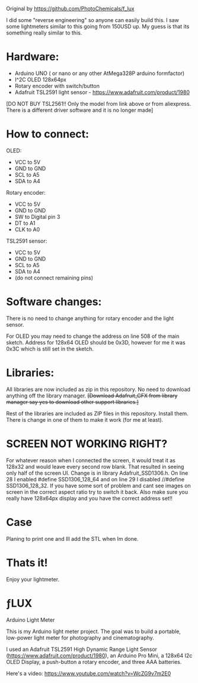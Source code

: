 Original by https://github.com/PhotoChemicals/f_lux

I did some "reverse engineering" so anyone can easily build this. I saw some lightmeters similar to this going from 150USD up. My guess is that its something really similar to this.

# Hardware:
- Arduino UNO ( or nano or any other AtMega328P arduino formfactor)
- I^2C OLED 128x64px
- Rotary encoder with switch/button
- Adafruit TSL2591 light sensor - https://www.adafruit.com/product/1980 

[DO NOT BUY TSL2561!! Only the model from link above or from aliexpress. There is a different driver software and it is no longer made]


# How to connect:

OLED:
- VCC to 5V
- GND to GND
- SCL to A5
- SDA to A4

Rotary encoder:
- VCC to 5V
- GND to GND
- SW to Digital pin 3
- DT to A1
- CLK to A0

TSL2591 sensor:
- VCC to 5V
- GND to GND
- SCL to A5
- SDA to A4
- (do not connect remaining pins)

# Software changes:
There is no need to change anything for rotary encoder and the light sensor.

For OLED you may need to change the address on line 508  of the main sketch. Address for 128x64 OLED should be 0x3D, however for me it was 0x3C which is still set in the sketch.

# Libraries:

All libraries are now included as zip in this repository. No need to download anything off the library manager. 
~~[Download Adafruit_GFX from library manager say yes to download other support libraries.]~~

Rest of the libraries are included as ZIP files in this repository. Install them. There is change in one of them to make it work (for me at least).

# SCREEN NOT WORKING RIGHT?
For whatever reason when I connected the screen, it would treat it as 128x32 and would leave every second row blank. That resulted in seeing only half of the screen UI. Change is in library Adafruit_SSD1306.h. On line 28 I enabled #define SSD1306_128_64 and on line 29 I disabled //#define SSD1306_128_32. If you have some sort of problem and cant see images on screen in the correct aspect ratio try to switch it back. Also make sure you really have 128x64px display and you have the correct address set!!

# Case
Planing to print one and Ill add the STL when Im done.


# Thats it!
Enjoy your lightmeter.



# ƒLUX
Arduino Light Meter

This is my Arduino light meter project. The goal was to build a portable, low-power light meter for photography and cinematography.

I used an Adafruit TSL2591 High Dynamic Range Light Sensor (https://www.adafruit.com/product/1980), an Arduino Pro Mini, a 128x64 I2c OLED Display, a push-button a rotary encoder, and three AAA batteries.

Here's a video: https://www.youtube.com/watch?v=WcZG9v7m2E0
